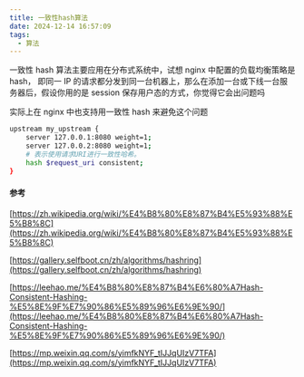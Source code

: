 ```yaml
---
title: 一致性hash算法
date: 2024-12-14 16:57:09
tags:
  - 算法
---
```


一致性 hash 算法主要应用在分布式系统中，试想 nginx 中配置的负载均衡策略是 hash，
即同一 IP 的请求都分发到同一台机器上，那么在添加一台或下线一台服务器后，假设你用的是
session 保存用户态的方式，你觉得它会出问题吗

实际上在 nginx 中也支持用一致性 hash 来避免这个问题

```bash
upstream my_upstream {
    server 127.0.0.1:8080 weight=1;
    server 127.0.0.2:8080 weight=1;
    # 表示使用请求URI进行一致性哈希。
    hash $request_uri consistent;
}
```

#### 参考

[https://zh.wikipedia.org/wiki/%E4%B8%80%E8%87%B4%E5%93%88%E5%B8%8C](https://zh.wikipedia.org/wiki/%E4%B8%80%E8%87%B4%E5%93%88%E5%B8%8C)

[https://gallery.selfboot.cn/zh/algorithms/hashring](https://gallery.selfboot.cn/zh/algorithms/hashring)

[https://leehao.me/%E4%B8%80%E8%87%B4%E6%80%A7Hash-Consistent-Hashing-%E5%8E%9F%E7%90%86%E5%89%96%E6%9E%90/](https://leehao.me/%E4%B8%80%E8%87%B4%E6%80%A7Hash-Consistent-Hashing-%E5%8E%9F%E7%90%86%E5%89%96%E6%9E%90/)

[https://mp.weixin.qq.com/s/yimfkNYF_tIJJqUIzV7TFA](https://mp.weixin.qq.com/s/yimfkNYF_tIJJqUIzV7TFA)
